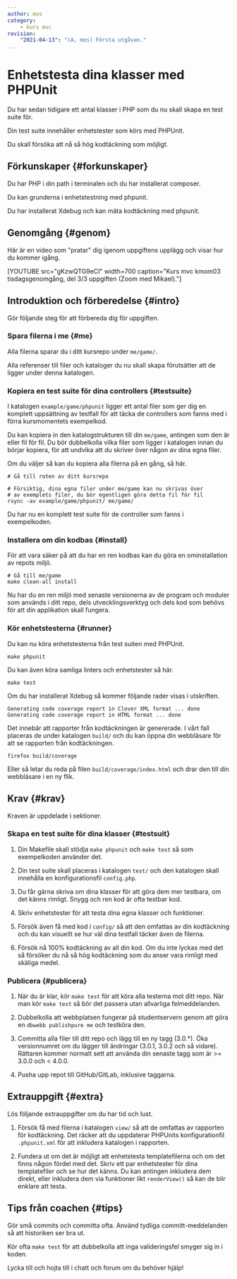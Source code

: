 ```yaml
---
author: mos
category:
    - kurs mvc
revision:
    "2021-04-13": "(A, mos) Första utgåvan."
...
```

Enhetstesta dina klasser med PHPUnit
===================================

Du har sedan tidigare ett antal klasser i PHP som du nu skall skapa en test suite för.

Din test suite innehåller enhetstester som körs med PHPUnit.

Du skall försöka att nå så hög kodtäckning som möjligt.

<!--more-->



Förkunskaper {#forkunskaper}
-----------------------

Du har PHP i din path i terminalen och du har installerat composer.

Du kan grunderna i enhetstestning med phpunit.

Du har installerat Xdebug och kan mäta kodtäckning med phpunit.



Genomgång {#genom}
------------------------

Här är en video som "pratar" dig igenom uppgiftens upplägg och visar hur du kommer igång.

[YOUTUBE src="gKzwQTG9eCI" width=700 caption="Kurs mvc kmom03 tisdagsgenomgång, del 3/3 uppgiften (Zoom med Mikael)."]



Introduktion och förberedelse {#intro}
-----------------------

Gör följande steg för att förbereda dig för uppgiften.



### Spara filerna i me {#me}

Alla filerna sparar du i ditt kursrepo under `me/game/`.

Alla referenser till filer och kataloger du nu skall skapa förutsätter att de ligger under denna katalogen.



### Kopiera en test suite för dina controllers {#testsuite}

I katalogen `example/game/phpunit` ligger ett antal filer som ger dig en komplett uppsättning av testfall för att täcka de controllers som fanns med i förra kursmomentets exempelkod.

Du kan kopiera in den katalogstrukturen till din `me/game`, antingen som den är eller fil för fil. Du bör dubbelkolla vilka filer som ligger i katalogen innan du börjar kopiera, för att undvika att du skriver över någon av dina egna filer.

Om du väljer så kan du kopiera alla filerna på en gång, så här.

```text
# Gå till roten av ditt kursrepo

# Försiktig, dina egna filer under me/game kan nu skrivas över
# av exemplets filer, du bör egentligen göra detta fil för fil
rsync -av example/game/phpunit/ me/game/
```

Du har nu en komplett test suite för de controller som fanns i exempelkoden.



### Installera om din kodbas {#install}

För att vara säker på att du har en ren kodbas kan du göra en ominstallation av repots miljö.

```text
# Gå till me/game
make clean-all install
```

Nu har du en ren miljö med senaste versionerna av de program och moduler som används i ditt repo, dels utvecklingsverktyg och dels kod som behövs för att din applikation skall fungera.



### Kör enhetstesterna {#runner}

Du kan nu köra enhetstesterna från test suiten med PHPUnit.

```text
make phpunit
```

Du kan även köra samliga linters och enhetstester så här.

```text
make test
```

Om du har installerat Xdebug så kommer följande rader visas i utskriften.

```text
Generating code coverage report in Clover XML format ... done
Generating code coverage report in HTML format ... done
```

Det innebär att rapporter från kodtäckningen är genererade. I vårt fall placeras de under katalogen `build/` och du kan öppna din webbläsare för att se rapporten från kodtäckningen.

```text
firefox build/coverage
```

Eller så letar du reda på filen `build/coverage/index.html` och drar den till din webbläsare i en ny flik.



Krav {#krav}
-----------------------

Kraven är uppdelade i sektioner.



### Skapa en test suite för dina klasser {#testsuit}

1. Din Makefile skall stödja `make phpunit` och `make test` så som exempelkoden använder det.

1. Din test suite skall placeras i katalogen `test/` och den katalogen skall innehålla en konfigurationsfil `config.php`.

1. Du får gärna skriva om dina klasser för att göra dem mer testbara, om det känns rimligt. Snygg och ren kod är ofta testbar kod.

1. Skriv enhetstester för att testa dina egna klasser och funktioner.

1. Försök även få med kod i `config/` så att den omfattas av din kodtäckning och du kan visuellt se hur väl dina testfall täcker även de filerna.

1. Försök nå 100% kodtäckning av all din kod. Om du inte lyckas med det så försöker du nå så hög kodtäckning som du anser vara rimligt med skäliga medel.



### Publicera {#publicera}

1. När du är klar, kör `make test` för att köra alla testerna mot ditt repo. När man kör `make test` så bör det passera utan allvarliga felmeddelanden.

1. Dubbelkolla att webbplatsen fungerar på studentservern genom att göra en `dbwebb publishpure me` och testköra den.

1. Committa alla filer till ditt repo och lägg till en ny tagg (3.0.\*). Öka versionnumret om du lägger till ändringar (3.0.1, 3.0.2 och så vidare). Rättaren kommer normalt sett att använda din senaste tagg som är >= 3.0.0 och < 4.0.0.

1. Pusha upp repot till GitHub/GitLab, inklusive taggarna.



Extrauppgift {#extra}
-----------------------

Lös följande extrauppgifter om du har tid och lust.

1. Försök få med filerna i katalogen `view/` så att de omfattas av rapporten för kodtäckning. Det räcker att du uppdaterar PHPUnits konfigurationfil `.phpunit.xml` för att inkludera katalogen i rapporten.

1. Fundera ut om det är möjligt att enhetstesta templatefilerna och om det finns någon fördel med det. Skriv ett par enhetstester för dina templatefiler och se hur det känns. Du kan antingen inkludera dem direkt, eller inkludera dem via funktioner likt `renderView()` så kan de blir enklare att testa.



Tips från coachen {#tips}
-----------------------

Gör små commits och committa ofta. Använd tydliga committ-meddelanden så att historiken ser bra ut.

Kör ofta `make test` för att dubbelkolla att inga valideringsfel smyger sig in i koden.

Lycka till och hojta till i chatt och forum om du behöver hjälp!
